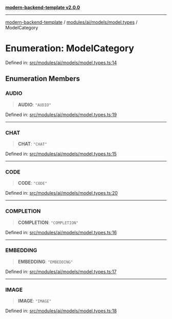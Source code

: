 [**modern-backend-template v2.0.0**](../../../../../README.md)

***

[modern-backend-template](../../../../../modules.md) / [modules/ai/models/model.types](../README.md) / ModelCategory

# Enumeration: ModelCategory

Defined in: [src/modules/ai/models/model.types.ts:14](https://github.com/maemreyo/saas-4cus-nodejs/blob/1a77de11cd6eaefe66c31c7f5de281673fc25ce5/src/modules/ai/models/model.types.ts#L14)

## Enumeration Members

### AUDIO

> **AUDIO**: `"AUDIO"`

Defined in: [src/modules/ai/models/model.types.ts:19](https://github.com/maemreyo/saas-4cus-nodejs/blob/1a77de11cd6eaefe66c31c7f5de281673fc25ce5/src/modules/ai/models/model.types.ts#L19)

***

### CHAT

> **CHAT**: `"CHAT"`

Defined in: [src/modules/ai/models/model.types.ts:15](https://github.com/maemreyo/saas-4cus-nodejs/blob/1a77de11cd6eaefe66c31c7f5de281673fc25ce5/src/modules/ai/models/model.types.ts#L15)

***

### CODE

> **CODE**: `"CODE"`

Defined in: [src/modules/ai/models/model.types.ts:20](https://github.com/maemreyo/saas-4cus-nodejs/blob/1a77de11cd6eaefe66c31c7f5de281673fc25ce5/src/modules/ai/models/model.types.ts#L20)

***

### COMPLETION

> **COMPLETION**: `"COMPLETION"`

Defined in: [src/modules/ai/models/model.types.ts:16](https://github.com/maemreyo/saas-4cus-nodejs/blob/1a77de11cd6eaefe66c31c7f5de281673fc25ce5/src/modules/ai/models/model.types.ts#L16)

***

### EMBEDDING

> **EMBEDDING**: `"EMBEDDING"`

Defined in: [src/modules/ai/models/model.types.ts:17](https://github.com/maemreyo/saas-4cus-nodejs/blob/1a77de11cd6eaefe66c31c7f5de281673fc25ce5/src/modules/ai/models/model.types.ts#L17)

***

### IMAGE

> **IMAGE**: `"IMAGE"`

Defined in: [src/modules/ai/models/model.types.ts:18](https://github.com/maemreyo/saas-4cus-nodejs/blob/1a77de11cd6eaefe66c31c7f5de281673fc25ce5/src/modules/ai/models/model.types.ts#L18)
